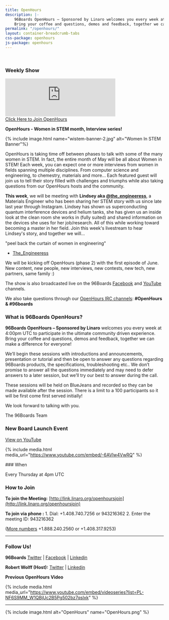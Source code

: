 ```yaml
---
title: OpenHours
description: |-
    96Boards OpenHours – Sponsored by Linaro welcomes you every week at 4:00pm UTC to participate in the ultimate community driven experience.
    Bring your coffee and questions, demos and feedback, together we can make a difference for everyone!
permalink: "/openhours/"
layout: container-breadcrumb-tabs
css-package: openhours
js-package: openhours
---
```


<div class="col-md-6" markdown="1">
<br>
<h3>Weekly Show</h3>
<iframe width="350" height="120" src="https://w2.countingdownto.com/2050235" frameborder="0"></iframe><br />
<a href="http://linaro.co/openhoursjoin" class="btn blog-read-more-btn center-block">Click Here to Join OpenHours</a>

**OpenHours - Women in STEM month, Interview series!**

{% include image.html name="wistem-banner-2.jpg" alt="Women In STEM Banner"%}

OpenHours is taking time off between phases to talk with some of the many women in STEM. In fact, the entire month of May will be all about Women in STEM! Each week, you can expect one or more interviews from women in fields spanning multiple disciplines. From computer science and engineering, to chemestry, materials and more... Each featured guest will join us to tell their story filled with challenges and triumphs while also taking questions from our OpenHours hosts and the community.

**This week**, we will be meeting with **Lindsey aka [@the_engineeress](https://www.instagram.com/the_engineeress/)**, a Materials Engineer who has been sharing her STEM story with us since late last year through Instagram. Lindsey has shown us superconducting quantum interference devices and helium tanks, she has given us an inside look at the clean room she works in (fully suited) and shared information on the devices she uses for her job/research. All of this while working toward becoming a master in her field. Join this week's livestream to hear Lindsey's story, and together we will...

"peel back the curtain of women in engineering"
- [The_Engineeress](https://www.instagram.com/the_engineeress/)

We will be kicking off OpenHours (phase 2) with the first episode of June. New content, new people, new interviews, new contests, new tech, new partners, same family :)

The show is also broadcasted live on the 96Boards [Facebook](https://www.facebook.com/96Boards/) and [YouTube](https://www.youtube.com/96boards) channels.

We also take questions through our [OpenHours IRC channels](https://webchat.freenode.net/): **#OpenHours & #96boards**


### What is 96Boards OpenHours?

**96Boards OpenHours – Sponsored by Linaro** welcomes you every week at 4:00pm UTC to participate in the ultimate community driven experience. Bring your coffee and questions, demos and feedback, together we can make a difference for everyone!

We’ll begin these sessions with introductions and announcements, presentation or tutorial and then be open to answer any questions regarding 96Boards products, the specifications, troubleshooting etc.. We don’t promise to answer all the questions immediately and may need to defer answers to a later session, but we’ll try our best to answer during the call.

These sessions will be held on BlueJeans and recorded so they can be made available after the session. There is a limit to a 100 participants so it will be first come first served initially!

We look forward to talking with you.

The 96Boards Team

### New Board Launch Event

[View on YouTube](https://youtu.be/-6AVlw4VwRQ)

{% include media.html media_url="https://www.youtube.com/embed/-6AVlw4VwRQ" %}

</div>
<div class="col-md-6">
<div class="openhours-panel" markdown="1" id="openhours-panel">
### When

Every Thursday at 4pm UTC

### How to Join

**To join the Meeting:**
[http://link.linaro.org/openhoursjoin](http://link.linaro.org/openhoursjoin)

**To join via phone :**
1\. Dial: +1.408.740.7256 or 943216362
2\. Enter the meeting ID: 943216362

([More numbers](http://bluejeans.com/numbers?ll=en) +1.888.240.2560 or +1.408.317.9253)

* * *

### Follow Us!

**96Boards**
[Twitter](https://twitter.com/96Boards) | [Facebook](https://www.facebook.com/96Boards) | [Linkedin](https://www.linkedin.com/company/96boards)

**Robert Wolff (Host):**
[Twitter](https://twitter.com/sdrobertw) | [Linkedin](https://www.linkedin.com/in/sdrobertw)

**Previous OpenHours Video**

{% include media.html media_url="https://www.youtube.com/embed/videoseries?list=PL-NF6S9MM_W1QBjUc2B5Pg502bz7qslxk" %}

* * *

{% include image.html alt="OpenHours" name="OpenHours.png" %}


</div>
</div>
